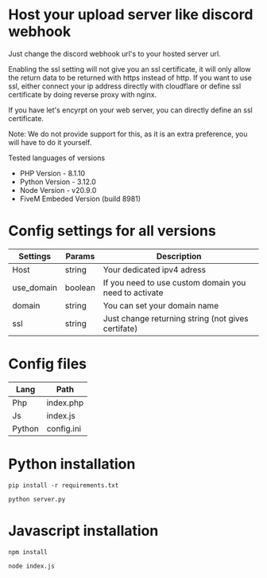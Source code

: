 # Host your upload server like discord webhook

Just change the discord webhook url's to your hosted server url.

Enabling the ssl setting will not give you an ssl certificate, it will only allow the return data to be returned with https instead of http. If you want to use ssl, either connect your ip address directly with cloudflare or define ssl certificate by doing reverse proxy with nginx. 

If you have let's encyrpt on your web server, you can directly define an ssl certificate.

Note: We do not provide support for this, as it is an extra preference, you will have to do it yourself.

Tested languages of versions
- PHP Version - 8.1.10
- Python Version - 3.12.0
- Node Version - v20.9.0
- FiveM Embeded Version (build 8981)


# Config settings for all versions

| Settings | Params | Description |
|--|--|--|
| Host | string | Your dedicated ipv4 adress |
| use_domain  | boolean | If you need to use custom domain you need to activate |
| domain  | string | You can set your domain name |
| ssl  | string | Just change returning string (not gives certifate) |

# Config files

| Lang | Path |
|--|--|
| Php | index.php | 
| Js | index.js | 
| Python | config.ini | 

# Python installation

    pip install -r requirements.txt
    
    python server.py

# Javascript installation

    npm install
    
    node index.js
